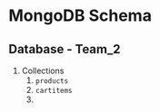 # MongoDB Schema

## Database - Team_2

1. Collections
    1. `products`
    1. `cartitems`
    1. 
